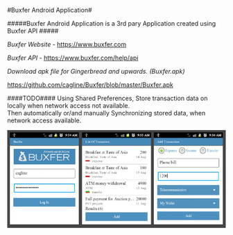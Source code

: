 #Buxfer Android Application#


#####Buxfer Android Application is a 3rd pary Application created using Buxfer API #####

*Buxfer Website* - https://www.buxfer.com 

_Buxfer API_ - https://www.buxfer.com/help/api 

_Download apk file for Gingerbread and upwards. (Buxfer.apk)_

https://github.com/cagline/Buxfer/blob/master/Buxfer.apk


####TODO####
Using Shared Preferences, Store transaction data on locally when network access not available.<br/>
Then automatically or/and manually Synchronizing stored data, when network access available.



![alt tag](https://raw.githubusercontent.com/cagline/Buxfer/master/Buxfer%20Android%20App.jpg)
